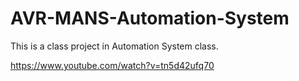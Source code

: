 # AVR-MANS-Automation-System

This is a class project in Automation System class.

https://www.youtube.com/watch?v=tn5d42ufq70
